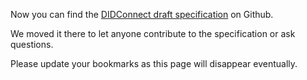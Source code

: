 Now you can find the [DIDConnect draft specification](https://github.com/KayTrust/did-connect) on Github.

We moved it there to let anyone contribute to the specification or ask questions.

Please update your bookmarks as this page will disappear eventually.